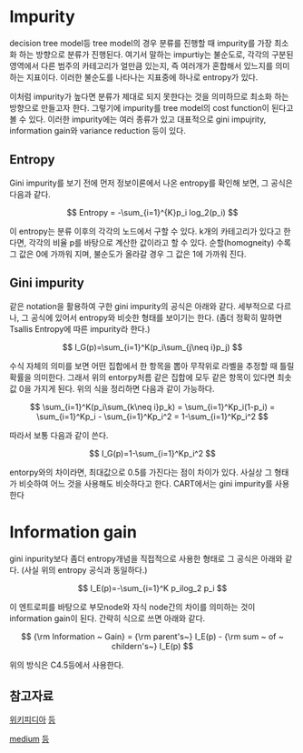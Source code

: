 # Impurity

decision tree model등 tree model의 경우 분류를 진행할 때 impurity를 가장 최소화 하는 방향으로 분류가 진행된다. 여기서 말하는 impurtiy는 불순도로, 각각의 구분된 영역에서 다른 범주의 카테고리가 얼만큼 있는지, 즉 여러개가 혼합해서 있느지를 의미하는 지표이다. 이러한 불순도를 나타나는 지표중에 하나로 entropy가 있다.

이처럼 impurity가 높다면 분류가 제대로 되지 못한다는 것을 의미하므로 최소화 하는 방향으로 만들고자 한다. 그렇기에 impurity를 tree model의 cost function이 된다고 볼 수 있다. 이러한 impurity에는 여러 종류가 있고 대표적으로 gini impujrity, information gain와 variance reduction 등이 있다.



## Entropy

Gini impurity를 보기 전에 먼저 정보이론에서 나온 entropy를 확인해 보면, 그 공식은 다음과 같다.

$$
Entropy  = -\sum_{i=1}^{K}p_i log_2(p_i)
$$

이 entropy는 분류 이후의 각각의 노드에서 구할 수 있다. k개의 카테고리가 있다고 한다면,  각각의 비율 p를 바탕으로 계산한 값이라고 할 수 있다. 순할(homogneity) 수록 그 값은 0에 가까워 지며, 불순도가 올라갈 경우 그 값은 1에 가까워 진다. 

## Gini impurity

같은 notation을 활용하여 구한 gini impurity의 공식은 아래와 같다.  세부적으로 다르나, 그 공식에 있어서 entropy와 비슷한 형태를 보이기는 한다. (좀더 정확히 말하면 Tsallis Entropy에 따른 impurity라 한다.)

$$
I_G(p)=\sum_{i=1}^K(p_i\sum_{j\neq i}p_j)
$$

수식 자체의 의미를 보면 어떤 집합에서 한 항목을 뽑아 무작위로 라벨을 추정할 때 틀릴 확률을 의미한다. 그래서 위의 entorpy처름 같은 집합에 모두 같은 항목이 있다면 최솟값 0을 가지게 된다. 위의 식을 정리하면 다음과 같이 가능하다.

$$
\sum_{i=1}^K(p_i\sum_{k\neq i}p_k) =
\sum_{i=1}^Kp_i(1-p_i) =
\sum_{i=1}^Kp_i - \sum_{i=1}^Kp_i^2 =
1-\sum_{i=1}^Kp_i^2
$$

따라서 보통 다음과 같이 쓴다.

$$
I_G(p)=1-\sum_{i=1}^Kp_i^2
$$

entorpy와의 차이라면, 최대값으로 0.5를 가진다는 점이 차이가 있다. 사실상 그 형태가 비슷하여 어느 것을 사용해도 비슷하다고 한다. CART에서는 gini impurity를 사용한다

# Information gain

gini inpurity보다 좀더 entropy개념을 직접적으로 사용한 형태로 그 공식은 아래와 같다. (사실 위의 entropy 공식과 동일하다.)

$$
I_E(p)=-\sum_{i=1}^K p_ilog_2 p_i
$$

이 엔트로피를 바탕으로 부모node와 자식 node간의 차이를 의미하는 것이 information gain이 된다. 간략히 식으로 쓰면 아래와 같다.

$$
{\rm Information ~  Gain} = 
{\rm parent's~} I_E(p) - {\rm sum ~ of ~ childern's~} I_E(p)
$$

위의 방식은 C4.5등에서 사용한다.



## 참고자료

[위키피디아](https://en.wikipedia.org/wiki/Decision_tree_learning) [등](https://en.wikipedia.org/)

[medium](https://medium.com/@jason9389/gini-impurity-and-entropy-16116e754b27) [등](https://towardsdatascience.com/gini-index-vs-information-entropy-7a7e4fed3fcb)